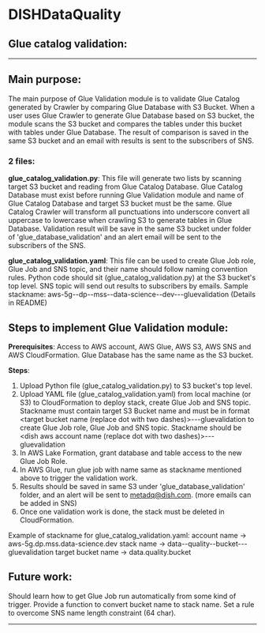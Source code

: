 # DISHDataQuality


## Glue catalog validation: 
___
## Main purpose:
The main purpose of Glue Validation module is to validate Glue Catalog generated by Crawler by comparing Glue Database with S3 Bucket. When a user uses Glue Crawler to generate Glue Database based on S3 bucket, the module scans the S3 bucket and compares the tables under this bucket with tables under Glue Database. The result of comparison is saved in the same S3 bucket and an email with results is sent to the subscribers of SNS.


### 2 files:
**glue_catalog_validation.py**:
This file will generate two lists by scanning target S3 bucket and reading from Glue Catalog Database. Glue Catalog Database must exist before running Glue Validation module and name of Glue Catalog Database and target S3 bucket must be the same.
Glue Catalog Crawler will transform all punctuations into underscore convert all uppercase to lowercase when crawling S3 to generate tables in Glue Database.
Validation result will be save in the same S3 bucket under folder of 'glue_database_validation' and an alert email will be sent to the subscribers of the SNS.

**glue_catalog_validation.yaml**:
This file can be used to create Glue Job role, Glue Job and SNS topic, and their name should follow naming convention rules.
Python code should sit (glue_catalog_validation.py) at the S3 bucket's top level.
SNS topic will send out results to subscribers by emails.
Sample stackname: aws-5g--dp--mss--data-science--dev---gluevalidation (Details in README)

## Steps to implement Glue Validation module:
**Prerequisites**:
Access to AWS account, AWS Glue, AWS S3, AWS SNS and AWS CloudFormation. Glue Database has the same name as the S3 bucket.

**Steps**:
1. Upload Python file (glue_catalog_validation.py) to S3 bucket's top level.
2. Upload YAML file (glue_catalog_validation.yaml) from local machine (or S3) to CloudFormation to deploy stack, create Glue Job and SNS topic. Stackname must contain target S3 Bucket name and must be in format <target bucket name (replace dot with two dashes)>---gluevalidation to create Glue Job role, Glue Job and SNS topic. Stackname should be <dish aws account name (replace dot with two dashes)>---gluevalidation
3. In AWS Lake Formation, grant database and table access to the new Glue Job Role.
4. In AWS Glue, run glue job with name same as stackname mentioned above to trigger the validation work.
5. Results should be saved in same S3 under 'glue_database_validation' folder, and an alert will be sent to metadq@dish.com. (more emails can be added in SNS)
6. Once one validation work is done, the stack must be deleted in CloudFormation.

Example of stackname for glue_catalog_validation.yaml:
account name -> aws-5g.dp.mss.data-science.dev
stack name -> data--quality--bucket---gluevalidation
target bucket name -> data.quality.bucket

## Future work:
Should learn how to get Glue Job run automatically from some kind of trigger.
Provide a function to convert bucket name to stack name.
Set a rule to overcome SNS name length constraint (64 char).
___
